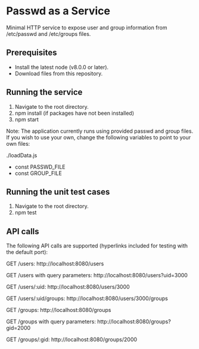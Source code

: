 # Passwd as a Service

Minimal HTTP service to expose user and group information from /etc/passwd and /etc/groups files.

## Prerequisites

* Install the latest node (v8.0.0 or later).
* Download files from this repository.

## Running the service

1. Navigate to the root directory.
2. npm install (if packages have not been installed)
3. npm start

Note: The application currently runs using provided passwd and group files. If you wish to use your own, change the following variables to  point to your own files:

./loadData.js
* const PASSWD_FILE
* const GROUP_FILE

## Running the unit test cases

1. Navigate to the root directory.
2. npm test

## API calls
The following API calls are supported (hyperlinks included for testing with the default port):

GET /users: http://localhost:8080/users

GET /users with query parameters: http://localhost:8080/users?uid=3000

GET /users/:uid: http://localhost:8080/users/3000
  
GET /users/:uid/groups: http://localhost:8080/users/3000/groups
  
GET /groups: http://localhost:8080/groups

GET /groups with query parameters: http://localhost:8080/groups?gid=2000

GET /groups/:gid: http://localhost:8080/groups/2000
